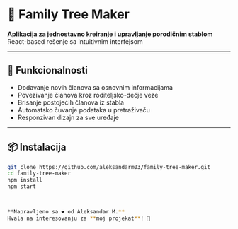 # 🌳 Family Tree Maker

**Aplikacija za jednostavno kreiranje i upravljanje porodičnim stablom**  
React-based rešenje sa intuitivnim interfejsom

---

## 🚀 Funkcionalnosti
- Dodavanje novih članova sa osnovnim informacijama
- Povezivanje članova kroz roditeljsko-dečje veze
- Brisanje postojećih članova iz stabla
- Automatsko čuvanje podataka u pretraživaču
- Responzivan dizajn za sve uređaje

---

## 📦 Instalacija
```bash
git clone https://github.com/aleksandarm03/family-tree-maker.git
cd family-tree-maker
npm install
npm start



**Napravljeno sa ❤️ od Aleksandar M.**  
Hvala na interesovanju za **moj projekat**! 🙌

